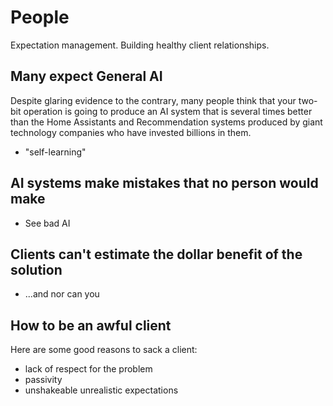# People

Expectation management. Building healthy client relationships.

## Many expect General AI

Despite glaring evidence to the contrary, many people think that your two-bit
operation is going to produce an AI system that is several times better than the
Home Assistants and Recommendation systems produced by giant technology
companies who have invested billions in them.

- "self-learning"

## AI systems make mistakes that no person would make

- See bad AI

## Clients can't estimate the dollar benefit of the solution

- ...and nor can you

## How to be an awful client

Here are some good reasons to sack a client:

- lack of respect for the problem
- passivity
- unshakeable unrealistic expectations

